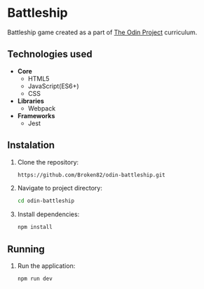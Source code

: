# Battleship

Battleship game created as a part of [The Odin Project](https://www.theodinproject.com) curriculum.

## Technologies used
- **Core**
  - HTML5
  - JavaScript(ES6+)
  - CSS
- **Libraries**
  - Webpack
- **Frameworks**
  - Jest



## Instalation

1. Clone the repository:
   
   ```bash
   https://github.com/Broken82/odin-battleship.git
   ```
3. Navigate to project directory:
   
   ```bash
   cd odin-battleship
   ```
5. Install dependencies:
   
   ```bash
   npm install
   ```

## Running

1. Run the application:
   
   ```bash
   npm run dev
   ```
